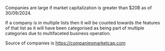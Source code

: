 Companies are large if market capitalization is greater than $20B as of 30/09/2024.

If a company is in multiple lists then it will be counted towards the features of that list as it will have been categorised as being part of multiple categories due to multifaceted business operation.

Source of companies is https://companiesmarketcap.com